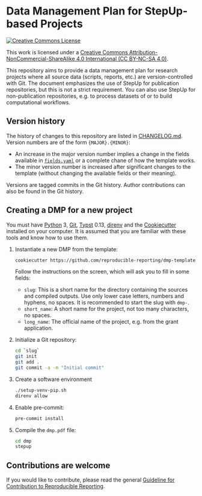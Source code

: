 # Data Management Plan for StepUp-based Projects

[![Creative Commons License](https://i.creativecommons.org/l/by-nc-sa/4.0/88x31.png)](http://creativecommons.org/licenses/by-nc-sa/4.0/)

This work is licensed under a [Creative Commons Attribution-NonCommercial-ShareAlike 4.0 International (CC BY-NC-SA 4.0)](http://creativecommons.org/licenses/by-nc-sa/4.0/).

This repository aims to provide a data management plan for research projects
where all source data (scripts, reports, etc.) are version-controlled with Git.
The document emphasizes the use of StepUp for publication repositories,
but this is not a strict requirement.
You can also use StepUp for non-publication repositories,
e.g. to process datasets of or to build computational workflows.

## Version history

The history of changes to this repository are listed in [CHANGELOG.md](CHANGELOG.md).
Version numbers are of the form `{MAJOR}.{MINOR}`:

- An increase in the major version number implies a change
  in the fields available in [`fields.yaml`]({{cookiecutter.slug}}/dmp/fields.yaml)
  or a complete chane of how the template works.
- The minor version number is increased after significant changes
  to the template (without changing the available fields or their meaning).

Versions are tagged commits in the Git history.
Author contributions can also be found in the Git history.

## Creating a DMP for a new project

You must have
[Python](https://www.python.org/) 3,
[Git](https://git-scm.com/),
[Typst](https://github.com/typst/typst) 0.13,
[direnv](https://direnv.net/)
and the [Cookiecutter](https://www.cookiecutter.io/)
installed on your computer.
It is assumed that you are familiar with these tools and know how to use them.

1. Instantiate a new DMP from the template:

    ```bash
    cookiecutter https://github.com/reproducible-reporting/dmp-template
    ```

    Follow the instructions on the screen, which will ask you to fill in some fields:

    - `slug`:
      This is a short name for the directory containing the sources and compiled outputs.
      Use only lower case letters, numbers and hyphens, no spaces.
      It is recommended to start the slug with `dmp-`.
    - `short_name`:
      A short name for the project, not too many characters, no spaces.
    - `long_name`:
      The official name of the project, e.g. from the grant application.

2. Initialize a Git repository:

    ```bash
    cd `slug`
    git init
    git add .
    git commit -a -m "Initial commit"
    ```

3. Create a software environment

    ```bash
    ./setup-venv-pip.sh
    direnv allow
    ```

4. Enable pre-commit:

    ```bash
    pre-commit install
    ```

5. Compile the `dmp.pdf` file:

    ```bash
    cd dmp
    stepup
    ```

## Contributions are welcome

If you would like to contribute, please read the general
[Guideline for Contribution to Reproducible Reporting](https://github.com/reproducible-reporting/.github/blob/main/CONTRIBUTING.md).
